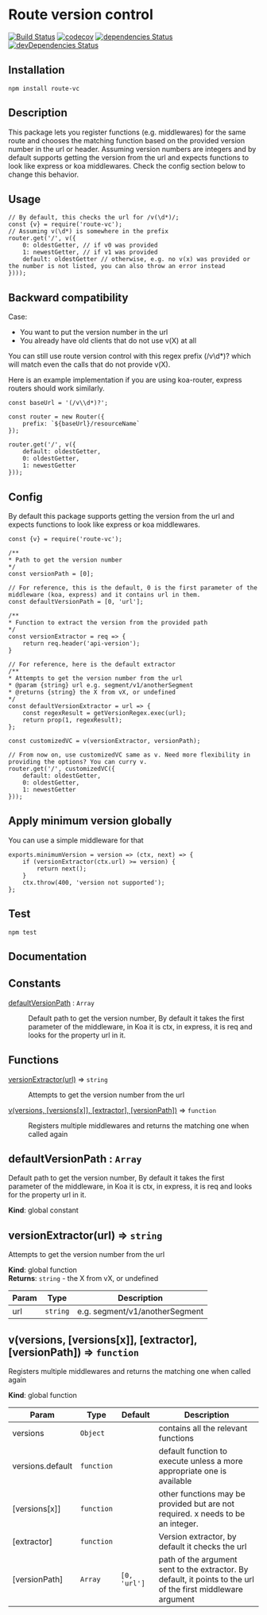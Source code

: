 # Route version control
[![Build Status](https://travis-ci.org/Amri91/route-vc.svg?branch=master)](https://travis-ci.org/Amri91/route-vc)
[![codecov](https://codecov.io/gh/Amri91/route-vc/branch/master/graph/badge.svg)](https://codecov.io/gh/Amri91/route-vc)
[![dependencies Status](https://david-dm.org/amri91/route-vc/status.svg)](https://david-dm.org/Amri91/route-vc)
[![devDependencies Status](https://david-dm.org/amri91/route-vc/dev-status.svg)](https://david-dm.org/Amri91/route-vc?type=dev)

## Installation
```
npm install route-vc
```

## Description
This package lets you register functions (e.g. middlewares) for the same route and chooses the matching function based on the provided version number in the url or header.
Assuming version numbers are integers and by default supports getting the version from the url and expects functions to look like express or koa middlewares. Check the config section below to change this behavior.

## Usage
```
// By default, this checks the url for /v(\d*)/;
const {v} = require('route-vc');
// Assuming v(\d*) is somewhere in the prefix
router.get('/', v({
    0: oldestGetter, // if v0 was provided
    1: newestGetter, // if v1 was provided
    default: oldestGetter // otherwise, e.g. no v(x) was provided or the number is not listed, you can also throw an error instead
})));
```

## Backward compatibility
Case:
- You want to put the version number in the url
- You already have old clients that do not use v(X) at all

You can still use route version control with this regex prefix (/v\\d*)? which will match even the calls that do not provide v(X).

Here is an example implementation if you are using koa-router, express routers should work similarly.

```
const baseUrl = '(/v\\d*)?';

const router = new Router({
    prefix: `${baseUrl}/resourceName`
});

router.get('/', v({
    default: oldestGetter,
    0: oldestGetter,
    1: newestGetter
}));
```

## Config
By default this package supports getting the version from the url and expects functions to look like express or koa middlewares.

```
const {v} = require('route-vc');

/**
* Path to get the version number
*/
const versionPath = [0];

// For reference, this is the default, 0 is the first parameter of the middleware (koa, express) and it contains url in them.
const defaultVersionPath = [0, 'url'];

/**
* Function to extract the version from the provided path
*/
const versionExtractor = req => {
    return req.header('api-version');
}

// For reference, here is the default extractor
/**
* Attempts to get the version number from the url
* @param {string} url e.g. segment/v1/anotherSegment
* @returns {string} the X from vX, or undefined
*/
const defaultVersionExtractor = url => {
    const regexResult = getVersionRegex.exec(url);
    return prop(1, regexResult);
};

const customizedVC = v(versionExtractor, versionPath);

// From now on, use customizedVC same as v. Need more flexibility in providing the options? You can curry v.
router.get('/', customizedVC({
    default: oldestGetter,
    0: oldestGetter,
    1: newestGetter
}));
```

## Apply minimum version globally
You can use a simple middleware for that

```
exports.minimumVersion = version => (ctx, next) => {
    if (versionExtractor(ctx.url) >= version) {
        return next();
    }
    ctx.throw(400, 'version not supported');
};

```

## Test
```
npm test
```

## Documentation

## Constants

<dl>
<dt><a href="#defaultVersionPath">defaultVersionPath</a> : <code>Array</code></dt>
<dd><p>Default path to get the version number,
By default it takes the first parameter of the middleware,
in Koa it is ctx, in express, it is req
and looks for the property url in it.</p>
</dd>
</dl>

## Functions

<dl>
<dt><a href="#versionExtractor">versionExtractor(url)</a> ⇒ <code>string</code></dt>
<dd><p>Attempts to get the version number from the url</p>
</dd>
<dt><a href="#v">v(versions, [versions[x]], [extractor], [versionPath])</a> ⇒ <code>function</code></dt>
<dd><p>Registers multiple middlewares and returns the matching one when called again</p>
</dd>
</dl>

<a name="defaultVersionPath"></a>

## defaultVersionPath : <code>Array</code>
Default path to get the version number,
By default it takes the first parameter of the middleware,
in Koa it is ctx, in express, it is req
and looks for the property url in it.

**Kind**: global constant  
<a name="versionExtractor"></a>

## versionExtractor(url) ⇒ <code>string</code>
Attempts to get the version number from the url

**Kind**: global function  
**Returns**: <code>string</code> - the X from vX, or undefined  

| Param | Type | Description |
| --- | --- | --- |
| url | <code>string</code> | e.g. segment/v1/anotherSegment |

<a name="v"></a>

## v(versions, [versions[x]], [extractor], [versionPath]) ⇒ <code>function</code>
Registers multiple middlewares and returns the matching one when called again

**Kind**: global function  

| Param | Type | Default | Description |
| --- | --- | --- | --- |
| versions | <code>Object</code> |  | contains all the relevant functions |
| versions.default | <code>function</code> |  | default function to execute unless a more appropriate one is available |
| [versions[x]] | <code>function</code> |  | other functions may be provided but are not required. x needs to be an integer. |
| [extractor] | <code>function</code> |  | Version extractor, by default it checks the url |
| [versionPath] | <code>Array</code> | <code>[0, &#x27;url&#x27;]</code> | path of the argument sent to the extractor. By default, it points to the url of the first middleware argument |

